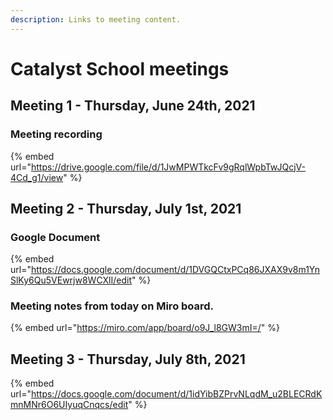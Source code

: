 ```yaml
---
description: Links to meeting content.
---
```


# Catalyst School meetings

## Meeting 1 - Thursday, June 24th, 2021

### Meeting recording&#x20;

{% embed url="https://drive.google.com/file/d/1JwMPWTkcFv9gRqlWpbTwJQcjV-4Cd_g1/view" %}

## Meeting 2 - Thursday, July 1st, 2021

### Google Document

{% embed url="https://docs.google.com/document/d/1DVGQCtxPCq86JXAX9v8m1YnSlKy6Qu5VEwrjw8WCXlI/edit" %}

### Meeting notes from today on Miro board.

{% embed url="https://miro.com/app/board/o9J_l8GW3mI=/" %}



## Meeting 3 - Thursday, July 8th, 2021

{% embed url="https://docs.google.com/document/d/1idYibBZPrvNLqdM_u2BLECRdKmnMNr6O6UIyuqCnqcs/edit" %}

